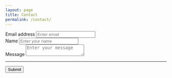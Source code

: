 ```yaml
---
layout: page
title: Contact
permalink: /contact/
---
```


<form accept-charset="UTF-8" action="https://api.slapform.com/Rql5pOL6s" method="POST" enctype="multipart/form-data" target="_blank">
          <div class="form-group">
            <label for="exampleInputEmail1" required="required">Email address</label>
            <input type="email" name="email" class="form-control" id="exampleInputEmail1" aria-describedby="emailHelp" placeholder="Enter email">
          </div>
          <div class="form-group">
            <label for="exampleInputName">Name</label>
            <input type="text" name="name" class="form-control" id="exampleInputName" placeholder="Enter your name">
          </div>
          <div class="form-group">
            <label for="message">Message</label>
            <textarea name="message" id="message" class="form-control" required="required" placeholder="Enter your message" ></textarea> 
           </div>
          <hr>
          <button type="submit" class="btn btn-primary">Submit</button>
        </form>